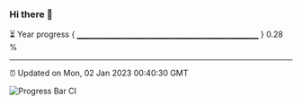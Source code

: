 ### Hi there 👋

⏳ Year progress { ▁▁▁▁▁▁▁▁▁▁▁▁▁▁▁▁▁▁▁▁▁▁▁▁▁▁▁▁▁▁ } 0.28 %

---

⏰ Updated on Mon, 02 Jan 2023 00:40:30 GMT

![Progress Bar CI](https://github.com/Shyam-Makwana/GitHub-Actions-Demo/workflows/Progress%20Bar%20CI/badge.svg)
